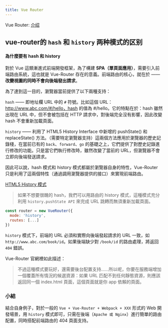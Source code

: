 ```yaml
---
title: Vue Router
---
```


Vue Router: [介绍](https://router.vuejs.org/zh/)  

## vue-router的 `hash` 和 `history` 两种模式的区别  

#### 為什麼要有 hash 和 history

對於 Vue 這類漸進式前端開發框架，為了構建 **SPA（單頁面應用）**，需要引入前端路由系統，這也就是 Vue-Router 存在的意義。前端路由的核心，就在於 —— **改變視圖的同時不會向後端發出請求**。

為了達到這一目的，瀏覽器當前提供了以下兩種支持：

`hash` —— 即地址欄 URL 中的 `#` 符號。比如這個 URL：http://www.abc.com/#/hello，hash 的值為 #/hello。它的特點在於：hash 雖然出現在 URL 中，但不會被包括在 HTTP 請求中，對後端完全沒有影響，因此改變 hash 不會重新加載頁面。  


`history` —— 利用了 HTML5 History Interface 中新增的 pushState() 和 replaceState() 方法。（需要特定瀏覽器支持）這兩個方法應用於瀏覽器的歷史記錄棧，在當前已有的 `back`、`forward`、`go` 的基礎之上，它們提供了對歷史記錄進行修改的功能。只是當它們執行修改時，雖然改變了當前的 URL，但瀏覽器不會立即向後端發送請求。


因此可以說，hash 模式和 history 模式都屬於瀏覽器自身的特性，Vue-Router 只是利用了這兩個特性（通過調用瀏覽器提供的接口）來實現前端路由。

[HTML5 History 模式](https://router.vuejs.org/zh/guide/essentials/history-mode.html) 
> 如果不想要很醜的 hash，我們可以用路由的 history 模式，這種模式充分利用 `history.pushState API` 來完成 URL 跳轉而無須重新加載頁面。

```js
const router = new VueRouter({
  mode: 'history',
  routes: [...]
})
```

`history` 模式下，前端的 URL 必須和實際向後端發起請求的 URL 一致，如 `http://www.abc.com/book/id`。如果後端缺少對 `/book/id` 的路由處理，將返回 `404` 錯誤。

Vue-Router 官網裡如此描述：
>不過這種模式要玩好，還需要後台配置支持……所以呢，你要在服務端增加一個覆蓋所有情況的候選資源：如果 URL 匹配不到任何靜態資源，則應該返回同一個 index.html 頁面，這個頁面就是你 app 依賴的頁面。

### 小結

結合自身例子，對於一般的 `Vue + Vue-Router + Webpack + XXX` 形式的 Web 開發場景，用 `history` 模式即可，只需在後端（`Apache 或 Nginx`）進行簡單的路由配置，同時搭配前端路由的 404 頁面支持。
